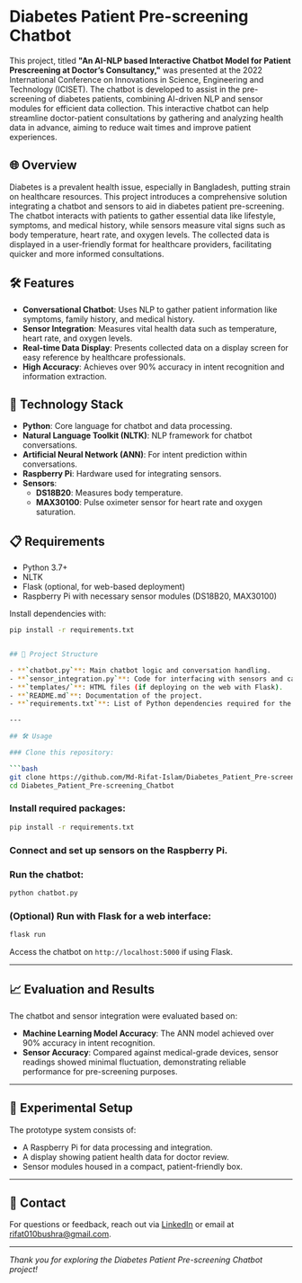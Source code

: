 # Diabetes Patient Pre-screening Chatbot

This project, titled **"An AI-NLP based Interactive Chatbot Model for Patient Prescreening at Doctor’s Consultancy,"** was presented at the 2022 International Conference on Innovations in Science, Engineering and Technology (ICISET). The chatbot is developed to assist in the pre-screening of diabetes patients, combining AI-driven NLP and sensor modules for efficient data collection. This interactive chatbot can help streamline doctor-patient consultations by gathering and analyzing health data in advance, aiming to reduce wait times and improve patient experiences.

## 🌐 Overview

Diabetes is a prevalent health issue, especially in Bangladesh, putting strain on healthcare resources. This project introduces a comprehensive solution integrating a chatbot and sensors to aid in diabetes patient pre-screening. The chatbot interacts with patients to gather essential data like lifestyle, symptoms, and medical history, while sensors measure vital signs such as body temperature, heart rate, and oxygen levels. The collected data is displayed in a user-friendly format for healthcare providers, facilitating quicker and more informed consultations.

## 🛠️ Features

- **Conversational Chatbot**: Uses NLP to gather patient information like symptoms, family history, and medical history.
- **Sensor Integration**: Measures vital health data such as temperature, heart rate, and oxygen levels.
- **Real-time Data Display**: Presents collected data on a display screen for easy reference by healthcare professionals.
- **High Accuracy**: Achieves over 90% accuracy in intent recognition and information extraction.

## 🚀 Technology Stack

- **Python**: Core language for chatbot and data processing.
- **Natural Language Toolkit (NLTK)**: NLP framework for chatbot conversations.
- **Artificial Neural Network (ANN)**: For intent prediction within conversations.
- **Raspberry Pi**: Hardware used for integrating sensors.
- **Sensors**:
  - **DS18B20**: Measures body temperature.
  - **MAX30100**: Pulse oximeter sensor for heart rate and oxygen saturation.
  
## 📋 Requirements

- Python 3.7+
- NLTK
- Flask (optional, for web-based deployment)
- Raspberry Pi with necessary sensor modules (DS18B20, MAX30100)

Install dependencies with:

```bash
pip install -r requirements.txt


## 📂 Project Structure

- **`chatbot.py`**: Main chatbot logic and conversation handling.
- **`sensor_integration.py`**: Code for interfacing with sensors and capturing health data.
- **`templates/`**: HTML files (if deploying on the web with Flask).
- **`README.md`**: Documentation of the project.
- **`requirements.txt`**: List of Python dependencies required for the project.

---

## 🛠️ Usage

### Clone this repository:

```bash
git clone https://github.com/Md-Rifat-Islam/Diabetes_Patient_Pre-screening_Chatbot.git
cd Diabetes_Patient_Pre-screening_Chatbot
```

### Install required packages:

```bash
pip install -r requirements.txt
```

### Connect and set up sensors on the Raspberry Pi.

### Run the chatbot:

```bash
python chatbot.py
```

### (Optional) Run with Flask for a web interface:

```bash
flask run
```

Access the chatbot on `http://localhost:5000` if using Flask.

---

## 📈 Evaluation and Results

The chatbot and sensor integration were evaluated based on:

- **Machine Learning Model Accuracy**: The ANN model achieved over 90% accuracy in intent recognition.
- **Sensor Accuracy**: Compared against medical-grade devices, sensor readings showed minimal fluctuation, demonstrating reliable performance for pre-screening purposes.

---

## 🔬 Experimental Setup

The prototype system consists of:

- A Raspberry Pi for data processing and integration.
- A display showing patient health data for doctor review.
- Sensor modules housed in a compact, patient-friendly box.

---

## 📧 Contact

For questions or feedback, reach out via [LinkedIn](https://www.linkedin.com/in/muhammad-rifat-islam-9ab376230/) or email at rifat010bushra@gmail.com.

---

*Thank you for exploring the Diabetes Patient Pre-screening Chatbot project!*

